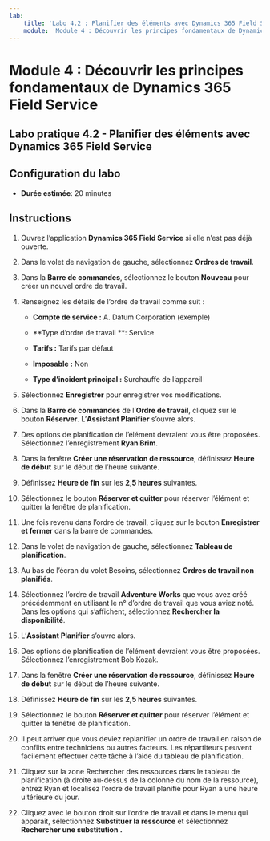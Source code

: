 ```yaml
---
lab:
    title: 'Labo 4.2 : Planifier des éléments avec Dynamics 365 Field Service'
    module: 'Module 4 : Découvrir les principes fondamentaux de Dynamics 365 Field Service'
---
```


Module 4 : Découvrir les principes fondamentaux de Dynamics 365 Field Service
========================

## Labo pratique 4.2 - Planifier des éléments avec Dynamics 365 Field Service

## Configuration du labo

  - **Durée estimée**: 20 minutes
  
## Instructions

1. Ouvrez l’application **Dynamics 365 Field Service** si elle n’est pas déjà ouverte. 

2. Dans le volet de navigation de gauche, sélectionnez **Ordres de travail**.

3. Dans la **Barre de commandes**, sélectionnez le bouton **Nouveau** pour créer un nouvel ordre de travail.

4. Renseignez les détails de l’ordre de travail comme suit :

	- **Compte de service :** A. Datum Corporation (exemple)

	- **Type d’ordre de travail **: Service

	- **Tarifs :** Tarifs par défaut

	- **Imposable :** Non

	- **Type d’incident principal :** Surchauffe de l’appareil

5. Sélectionnez **Enregistrer** pour enregistrer vos modifications.

6. Dans la **Barre de commandes** de l’**Ordre de travail**, cliquez sur le bouton **Réserver**. L’**Assistant Planifier** s’ouvre alors. 

7. Des options de planification de l’élément devraient vous être proposées. Sélectionnez l’enregistrement **Ryan Brim**.

8. Dans la fenêtre **Créer une réservation de ressource**, définissez **Heure de début** sur le début de l’heure suivante.

9. Définissez **Heure de fin** sur les **2,5 heures** suivantes. 

10. Sélectionnez le bouton **Réserver et quitter** pour réserver l’élément et quitter la fenêtre de planification. 

11. Une fois revenu dans l’ordre de travail, cliquez sur le bouton **Enregistrer et fermer** dans la barre de commandes. 

12. Dans le volet de navigation de gauche, sélectionnez **Tableau de planification**.

13. Au bas de l’écran du volet Besoins, sélectionnez **Ordres de travail non planifiés**.

14. Sélectionnez l’ordre de travail **Adventure Works** que vous avez créé précédemment en utilisant le n° d’ordre de travail que vous aviez noté. Dans les options qui s’affichent, sélectionnez **Rechercher la disponibilité**. 

15. L’**Assistant Planifier** s’ouvre alors. 

16. Des options de planification de l’élément devraient vous être proposées. Sélectionnez l’enregistrement Bob Kozak.

17. Dans la fenêtre **Créer une réservation de ressource**, définissez **Heure de début** sur le début de l’heure suivante.

18. Définissez **Heure de fin** sur les **2,5 heures** suivantes. 

19. Sélectionnez le bouton **Réserver et quitter** pour réserver l’élément et quitter la fenêtre de planification. 

20. Il peut arriver que vous deviez replanifier un ordre de travail en raison de conflits entre techniciens ou autres facteurs. Les répartiteurs peuvent facilement effectuer cette tâche à l’aide du tableau de planification. 

21. Cliquez sur la zone Rechercher des ressources dans le tableau de planification (à droite au-dessus de la colonne du nom de la ressource), entrez Ryan et localisez l’ordre de travail planifié pour Ryan à une heure ultérieure du jour. 

22. Cliquez avec le bouton droit sur l’ordre de travail et dans le menu qui apparaît, sélectionnez **Substituer la ressource** et sélectionnez **Rechercher une substitution** **.**

